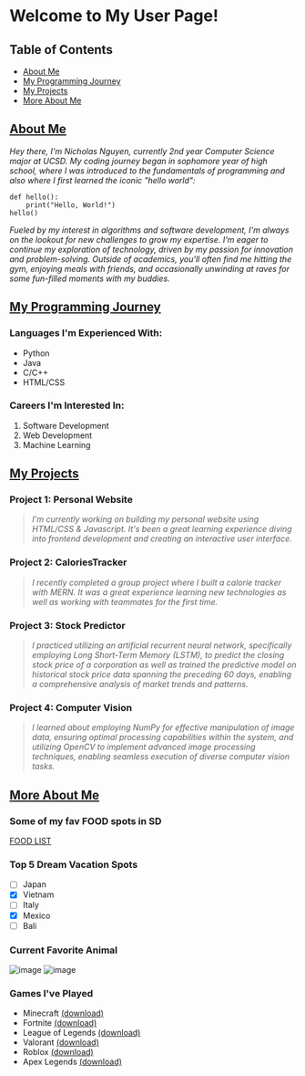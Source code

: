 # Welcome to My User Page!

## Table of Contents
- [About Me](#about-me)
- [My Programming Journey](#my-programming-journey)
- [My Projects](#my-projects)
- [More About Me](#more-about-me)

## [About Me](#about-me)
_Hey there, I'm Nicholas Nguyen, currently 2nd year Computer Science major at UCSD. My coding journey began in sophomore year of high school, where I was introduced to the fundamentals of programming and also where I first learned the iconic "hello world":_
```
def hello():
    print("Hello, World!")
hello()
```
_Fueled by my interest in algorithms and software development, I'm always on the lookout for new challenges to grow my expertise. I'm eager to continue my exploration of technology, driven by my passion for innovation and problem-solving. Outside of academics, you'll often find me hitting the gym, enjoying meals with friends, and occasionally unwinding at raves for some fun-filled moments with my buddies._

## [My Programming Journey](#my-programming-journey)

### Languages I'm Experienced With:
- Python
- Java
- C/C++
- HTML/CSS

### Careers I'm Interested In:
1. Software Development
2. Web Development
3. Machine Learning

## [My Projects](#my-projects)

### Project 1: Personal Website
>_I'm currently working on building my personal website using HTML/CSS & Javascript. It's been a great learning experience diving into frontend development and creating an interactive user interface._

### Project 2: CaloriesTracker
>_I recently completed a group project where I built a calorie tracker with MERN. It was a great experience learning new technologies as well as working with teammates for the first time._

### Project 3: Stock Predictor
>_I practiced utilizing an artificial recurrent neural network, specifically employing Long Short-Term Memory (LSTM), to predict the closing stock price of a corporation as well as trained the predictive model on historical stock price data spanning the preceding 60 days, enabling a comprehensive analysis of market trends and patterns._

### Project 4: Computer Vision
>_I learned about employing NumPy for effective manipulation of image data, ensuring optimal processing capabilities within the system, and utilizing OpenCV to implement advanced image processing techniques, enabling seamless execution of diverse computer vision tasks._

## [More About Me](#more-about-me)

### Some of my fav FOOD spots in SD
[FOOD LIST](food-spots.md)

### Top 5 Dream Vacation Spots
- [ ] Japan
- [x] Vietnam
- [ ] Italy
- [x] Mexico
- [ ] Bali

### Current Favorite Animal
![image](https://static.boredpanda.com/blog/wp-content/uploads/2019/07/sleeping-kitten-chavata2023-fb16-png__700.jpg)
![image](https://lh3.googleusercontent.com/proxy/elzDDfvtYGz0oSPNatoMvE7q_XC1BSESqlNHPkC6O_QJCEkTBFihuSvTYa1Liuvpqoda2mwlO_Py4IWtF5Oq0sIuQ2myXicxIoo5A2koRW8LQgZo1anbyT1NvoptJYY)

### Games I've Played
- Minecraft [(download)](https://www.minecraft.net/en-us/download)
- Fortnite [(download)](https://store.epicgames.com/en-US/p/fortnite)
- League of Legends [(download)](https://signup.leagueoflegends.com/en-us/signup/redownload)
- Valorant [(download)](https://playvalorant.com/en-us/)
- Roblox [(download)](https://www.roblox.com/download)
- Apex Legends [(download)](https://www.ea.com/games/apex-legends/play-now-for-free)
